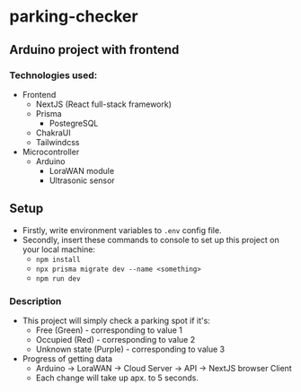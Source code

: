 # parking-checker
## Arduino project with frontend
### Technologies used:
- Frontend
  - NextJS (React full-stack framework)
  - Prisma
    - PostegreSQL
  - ChakraUI
  - Tailwindcss
- Microcontroller
  - Arduino
    - LoraWAN module
    - Ultrasonic sensor
## Setup
- Firstly, write environment variables to `.env` config file.
- Secondly, insert these commands to console to set up this project on your local machine:
  - `npm install`
  - `npx prisma migrate dev --name <something>`
  - `npm run dev`
### Description
- This project will simply check a parking spot if it's:
    - Free (Green) - corresponding to value 1
    - Occupied (Red) - corresponding to value 2
    - Unknown state (Purple) - corresponding to value 3
- Progress of getting data
    - Arduino -> LoraWAN -> Cloud Server -> API -> NextJS browser Client
    - Each change will take up apx. to 5 seconds.

